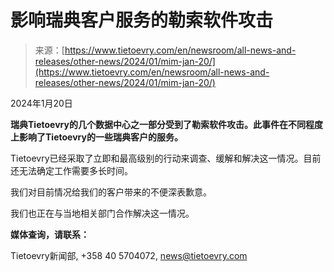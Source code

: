 <!--yml

分类：未分类

日期：2024年05月27日 14:58:44

-->

# 影响瑞典客户服务的勒索软件攻击

> 来源：[https://www.tietoevry.com/en/newsroom/all-news-and-releases/other-news/2024/01/mim-jan-20/](https://www.tietoevry.com/en/newsroom/all-news-and-releases/other-news/2024/01/mim-jan-20/)

2024年1月20日

**瑞典Tietoevry的几个数据中心之一部分受到了勒索软件攻击。此事件在不同程度上影响了Tietoevry的一些瑞典客户的服务。**

Tietoevry已经采取了立即和最高级别的行动来调查、缓解和解决这一情况。目前还无法确定工作需要多长时间。

我们对目前情况给我们的客户带来的不便深表歉意。

我们也正在与当地相关部门合作解决这一情况。

**媒体查询，请联系：**

Tietoevry新闻部, +358 40 5704072, news@tietoevry.com
